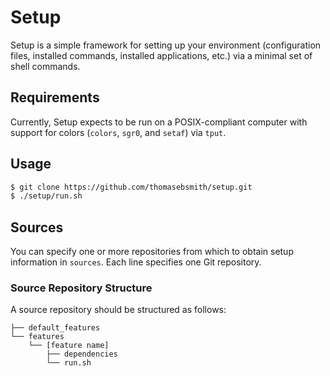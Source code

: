 # Setup
Setup is a simple framework for setting up your environment (configuration
files, installed commands, installed applications, etc.) via a minimal set of
shell commands.

## Requirements
Currently, Setup expects to be run on a POSIX-compliant computer with support
for colors (`colors`, `sgr0`, and `setaf`) via `tput`.

## Usage
```sh
$ git clone https://github.com/thomasebsmith/setup.git
$ ./setup/run.sh
```

## Sources
You can specify one or more repositories from which to obtain setup information
in `sources`. Each line specifies one Git repository.

### Source Repository Structure
A source repository should be structured as follows:
```
├── default_features
└── features
    └── [feature name]
        ├── dependencies
        └── run.sh
```
